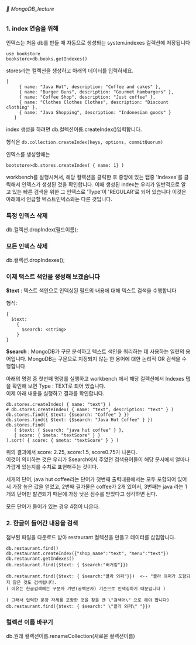 ###### :cactus:  MongoDB_lecture



### 1. index 연습을 위해   
인덱스는 처음 db를 만들 때 자동으로 생성되는 system.indexes 컬렉션에 저장됩니다

```
use bookstore
bookstore>db.books.getIndexes()
```

stores라는 컬렉션을 생성하고 아래의 데이터를 입력하세요.  

```
[
     { name: "Java Hut", description: "Coffee and cakes" },
     { name: "Burger Buns", description: "Gourmet hamburgers" },
     { name: "Coffee Shop", description: "Just coffee" },
     { name: "Clothes Clothes Clothes", description: "Discount clothing" },
     { name: "Java Shopping", description: "Indonesian goods" }
   ]

```  
index 생성을 하려면  db.컬렉션이름.createIndex()입력합니다. 

형식은 ``` db.collection.createIndex(keys, options, commitQuorum) ``` 

인덱스를 생성할때는 
```
bootstore>db.stores.createIndex( { name: 1} )
```  
workbench를 실행시켜서, 해당 컬렉션을 클릭한 후 중앙에 있는 탭중 'Indexes'를 클릭해서 인덱스가 생성된 것을 확인합니다. 
이때 생성된 index는 우리가 일반적으로 알고 있는 빠른 검색을 위한 그 인덱스로 'Type'이 'REGULAR'로 되어 있습니다 이것은 아래에서 언급할 텍스트인덱스와는 다른 것입니다.  


### 특정 인덱스 삭제
db.컬렉션.dropIndex(필드이름);


### 모든 인덱스 삭제
db.컬렉션.dropIndexes();


### 이제 택스트 색인을 생성해 보겠습니다  
<b>$text</b> : 텍스트 색인으로 인덱싱된 필드의 내용에 대해 텍스트 검색을 수행합니다 

형식: 
```
{
  $text:
    {
      $search: <string>
    }
}
```  


<b>$search</b> : MongoDB가 구문 분석하고 텍스트 색인을 쿼리하는 데 사용하는 일련의 용어입니다. MongoDB는 구문으로 지정되지 않는 한 용어에 대한 논리적 OR 검색을 수행합니다



아래의 명령 중 첫번째 명령를 실행하고 workbench 에서 해당 컬렉션에서 Indexes 탭을 확인해 보면 Type : TEXT로 되어 있습니다.  
이제 아래 내용을 실행하고 결과를 확인합니다.  

```
db.stores.createIndex( { name: "text"} ) 
# db.stores.createIndex( { name: "text", description: "text" } )
db.stores.find({ $text: {$search: "Coffee" } })
db.stores.find({ $text: {$search: "Java Hut Coffee" } })
db.stores.find(
   { $text: { $search: "java hut coffee" } },
   { score: { $meta: "textScore" } }
).sort( { score: { $meta: "textScore" } } )
```

위의 결과에서 score: 2.25, score:1.5, score0.75가 나온다.  
이것이 의미하는 것은 우리가 $search에서 주었던 검색용어들이 해당 문서에서 얼마나 가깝게 있는지를 수치로 표현해주는 것이다.  

세개의 단어, java hut coffee라는 단어가 첫번째 출력내용에서는 모두 포함되어 있어서 가장 높은 값을 얻었고, 2번째 결가물은 coffee가 2개 있어서, 3번째는 java 라는 1개의 단어만 발견되기 때문에 가장 낮은 점수를 받았다고 생각하면 된다.  

모든 단어가 들어가 있는 경우 4점이 나온다.    




### 2. 한글이 들어간 내용을 검색 
첨부된 파일을 다운로드 받아 restaurant 컬렉션을 만들고 데이터를 삽입합니다.   

```
db.restaurant.find()
db.restaurant.createIndex({"shop_name":"text", "menu":"text"})
db.restaurant.getIndexes()
db.restaurant.find({$text: { $search:"버거킹"}})

db.restaurant.find({$text: { $search:"콜라 와퍼"}})  <-- "콜라 와퍼가 포함되지 않은 것도 검색됩니다.
( 이유는 한글검색에는 구분자 기반(공백문자) 기준으로 인덱싱하기 때문입니다 )

( 그래서 입력한 문장 자체를 포함한 것을 찾을 땐 \"검색어\" 으로 해야 합니다)
db.restaurant.find({$text: { $search:" \"콜라 와퍼\" "}})

```

### 컬렉션 이름 바꾸기    
db.원래 컬렉션이름.renameCollection(새로운 컬렉션이름)

